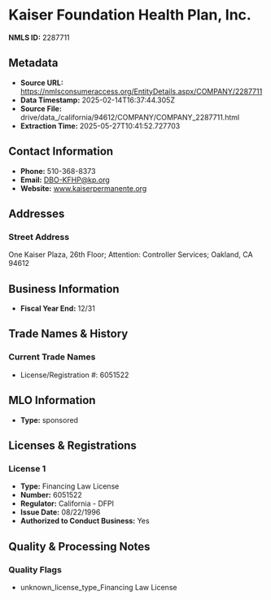 # Kaiser Foundation Health Plan, Inc.

**NMLS ID:** 2287711

## Metadata
- **Source URL:** https://nmlsconsumeraccess.org/EntityDetails.aspx/COMPANY/2287711
- **Data Timestamp:** 2025-02-14T16:37:44.305Z
- **Source File:** drive/data_/california/94612/COMPANY/COMPANY_2287711.html
- **Extraction Time:** 2025-05-27T10:41:52.727703

## Contact Information
- **Phone:** 510-368-8373
- **Email:** DBO-KFHP@kp.org
- **Website:** www.kaiserpermanente.org

## Addresses
### Street Address
One Kaiser Plaza, 26th Floor; Attention: Controller Services; Oakland, CA 94612

## Business Information
- **Fiscal Year End:** 12/31

## Trade Names & History
### Current Trade Names
- License/Registration #: 6051522

## MLO Information
- **Type:** sponsored

## Licenses & Registrations

### License 1
- **Type:** Financing Law License
- **Number:** 6051522
- **Regulator:** California - DFPI
- **Issue Date:** 08/22/1996
- **Authorized to Conduct Business:** Yes

## Quality & Processing Notes
### Quality Flags
- unknown_license_type_Financing Law License
